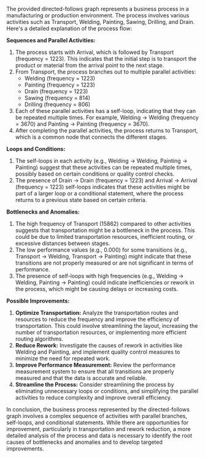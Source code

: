 The provided directed-follows graph represents a business process in a manufacturing or production environment. The process involves various activities such as Transport, Welding, Painting, Sawing, Drilling, and Drain. Here's a detailed explanation of the process flow:

**Sequences and Parallel Activities:**

1. The process starts with Arrival, which is followed by Transport (frequency = 1223). This indicates that the initial step is to transport the product or material from the arrival point to the next stage.
2. From Transport, the process branches out to multiple parallel activities:
	* Welding (frequency = 1223)
	* Painting (frequency = 1223)
	* Drain (frequency = 1223)
	* Sawing (frequency = 814)
	* Drilling (frequency = 806)
3. Each of these parallel activities has a self-loop, indicating that they can be repeated multiple times. For example, Welding -> Welding (frequency = 3670) and Painting -> Painting (frequency = 3670).
4. After completing the parallel activities, the process returns to Transport, which is a common node that connects the different stages.

**Loops and Conditions:**

1. The self-loops in each activity (e.g., Welding -> Welding, Painting -> Painting) suggest that these activities can be repeated multiple times, possibly based on certain conditions or quality control checks.
2. The presence of Drain -> Drain (frequency = 1223) and Arrival -> Arrival (frequency = 1223) self-loops indicates that these activities might be part of a larger loop or a conditional statement, where the process returns to a previous state based on certain criteria.

**Bottlenecks and Anomalies:**

1. The high frequency of Transport (15862) compared to other activities suggests that transportation might be a bottleneck in the process. This could be due to limited transportation resources, inefficient routing, or excessive distances between stages.
2. The low performance values (e.g., 0.000) for some transitions (e.g., Transport -> Welding, Transport -> Painting) might indicate that these transitions are not properly measured or are not significant in terms of performance.
3. The presence of self-loops with high frequencies (e.g., Welding -> Welding, Painting -> Painting) could indicate inefficiencies or rework in the process, which might be causing delays or increasing costs.

**Possible Improvements:**

1. **Optimize Transportation:** Analyze the transportation routes and resources to reduce the frequency and improve the efficiency of transportation. This could involve streamlining the layout, increasing the number of transportation resources, or implementing more efficient routing algorithms.
2. **Reduce Rework:** Investigate the causes of rework in activities like Welding and Painting, and implement quality control measures to minimize the need for repeated work.
3. **Improve Performance Measurement:** Review the performance measurement system to ensure that all transitions are properly measured and that the data is accurate and reliable.
4. **Streamline the Process:** Consider streamlining the process by eliminating unnecessary loops or conditions, and simplifying the parallel activities to reduce complexity and improve overall efficiency.

In conclusion, the business process represented by the directed-follows graph involves a complex sequence of activities with parallel branches, self-loops, and conditional statements. While there are opportunities for improvement, particularly in transportation and rework reduction, a more detailed analysis of the process and data is necessary to identify the root causes of bottlenecks and anomalies and to develop targeted improvements.